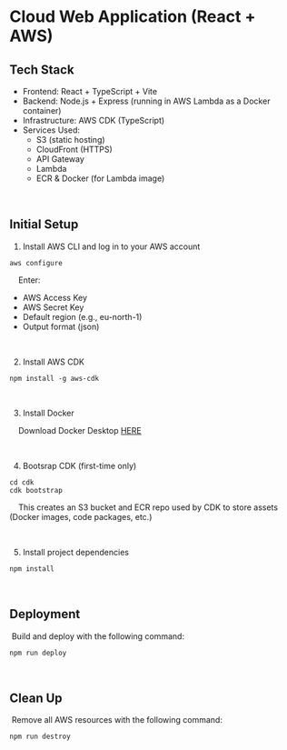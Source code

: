 # Cloud Web Application (React + AWS)

## Tech Stack
* Frontend: React + TypeScript + Vite
* Backend: Node.js + Express (running in AWS Lambda as a Docker container)
* Infrastructure: AWS CDK (TypeScript)
* Services Used:
    *  S3 (static hosting)
    *  CloudFront (HTTPS)
    *  API Gateway
    *  Lambda
    *  ECR & Docker (for Lambda image)
<br>

## Initial Setup

1. Install AWS CLI and log in to your AWS account
```
aws configure
```
&nbsp;&nbsp;&nbsp;&nbsp;Enter:
* AWS Access Key
* AWS Secret Key
* Default region (e.g., eu-north-1)
* Output format (json)
<br>

2. Install AWS CDK
```
npm install -g aws-cdk
```
<br>

3. Install Docker

&nbsp;&nbsp;&nbsp;&nbsp;Download Docker Desktop [HERE](https://www.docker.com/products/docker-desktop/)

<br>  

4. Bootsrap CDK (first-time only)

```
cd cdk
cdk bootstrap
```
&nbsp;&nbsp;&nbsp;&nbsp;This creates an S3 bucket and ECR repo used by CDK to store assets (Docker images, code packages, etc.)

<br>
  
5. Install project dependencies

```
npm install
```
<br>

## Deployment

&nbsp;Build and deploy with the following command:
```
npm run deploy
```
<br>

## Clean Up

&nbsp;Remove all AWS resources with the following command:
```
npm run destroy
```
